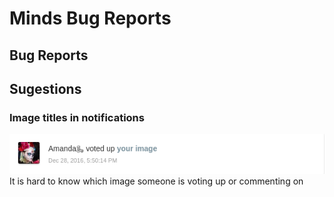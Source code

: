# Minds Bug Reports
## Bug Reports <a id="bugs"></a>
## Sugestions <a id="sugestions"></a>
### Image titles in notifications <a id="s0"></a>
![Image titles in notifications](images/Screenshot_20161228_175611.png)
It is hard to know which image someone is voting up or commenting on
